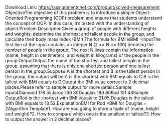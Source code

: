 Download Link: https://assignmentchef.com/product/solved-measurement
<br>
ObjectiveThe objective of this problem is to introduce a simple Object-Oriented Programming (OOP) problem and ensure that students understand the concept of OOP. In this case, it’s tested with the understanding of object.Problem DescriptionGiven a group of people with different heights and weights, determine the shortest and tallest people in the group, and calculate their body mass index (BMI).The formula for BMI isBMI =InputThe first line of the input contains an integer N (2 &lt;= N &lt;= 100) denoting the number of people in the group. The next N lines contain the information (name, height in centimeters, and weight in kilograms) of the people in the group.OutputOutput the name of the shortest and tallest people in the group, assuming that there is only one shortest person and one tallest person in the group.Suppose A is the shortest and B is the tallest person in the group, the output will be:A is the shortest with BMI equals to C.B is the tallest with BMI equals to D.Output the BMI value correct to 2 decimal places.Please refer to sample output for more details.Sample Input4Diamond 178 55Jarod 160 80Douglas 180 60Rod 151 48Sample OutputRod is the shortest with BMI equals to 21.05.Douglas is the tallest with BMI equals to 18.52.ExplanationBMI for Rod =BMI for Douglas = 2Algorithm Template1. How are you going to store a tuple of (name, height and weight)?2. How to compare which one is the smallest or tallest?3. How to output the answer in 2 decimal places?